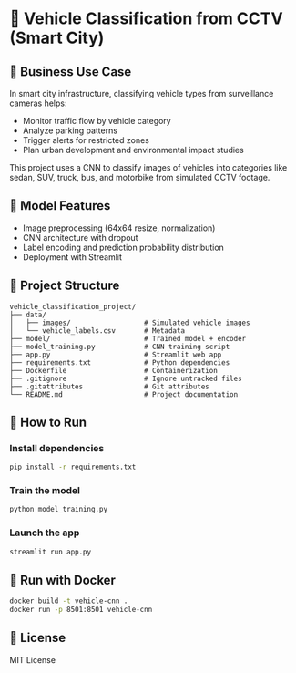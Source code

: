 # 🚗 Vehicle Classification from CCTV (Smart City)

## 📌 Business Use Case

In smart city infrastructure, classifying vehicle types from surveillance cameras helps:
- Monitor traffic flow by vehicle category
- Analyze parking patterns
- Trigger alerts for restricted zones
- Plan urban development and environmental impact studies

This project uses a CNN to classify images of vehicles into categories like sedan, SUV, truck, bus, and motorbike from simulated CCTV footage.

## 💼 Model Features

- Image preprocessing (64x64 resize, normalization)
- CNN architecture with dropout
- Label encoding and prediction probability distribution
- Deployment with Streamlit

## 📁 Project Structure

```
vehicle_classification_project/
├── data/
│   ├── images/                  # Simulated vehicle images
│   └── vehicle_labels.csv       # Metadata
├── model/                       # Trained model + encoder
├── model_training.py            # CNN training script
├── app.py                       # Streamlit web app
├── requirements.txt             # Python dependencies
├── Dockerfile                   # Containerization
├── .gitignore                   # Ignore untracked files
├── .gitattributes               # Git attributes
└── README.md                    # Project documentation
```

## 🚀 How to Run

### Install dependencies
```bash
pip install -r requirements.txt
```

### Train the model
```bash
python model_training.py
```

### Launch the app
```bash
streamlit run app.py
```

## 🐳 Run with Docker

```bash
docker build -t vehicle-cnn .
docker run -p 8501:8501 vehicle-cnn
```

## 🧾 License
MIT License
